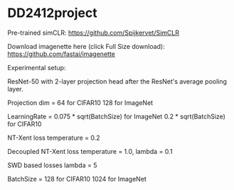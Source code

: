 # DD2412project

Pre-trained simCLR: https://github.com/Spijkervet/SimCLR

Download imagenette here (click Full Size download): https://github.com/fastai/imagenette

Experimental setup:

ResNet-50 with 2-layer projection head after the ResNet's average pooling layer.

Projection dim = 64 for CIFAR10 128 for ImageNet

LearningRate = 0.075 * sqrt(BatchSize) for ImageNet 0.2 * sqrt(BatchSize) for CIFAR10

NT-Xent loss temperature = 0.2

Decoupled NT-Xent loss temperature = 1.0, lambda = 0.1

SWD based losses lambda = 5

BatchSize = 128 for CIFAR10 1024 for ImageNet
